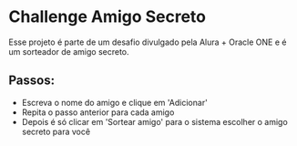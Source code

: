 # Challenge Amigo Secreto

Esse projeto é parte de um desafio divulgado pela Alura + Oracle ONE e é um sorteador de amigo secreto.

## Passos:
- Escreva o nome do amigo e clique em 'Adicionar'
- Repita o passo anterior para cada amigo
- Depois é só clicar em 'Sortear amigo' para o sistema escolher o amigo secreto para você
